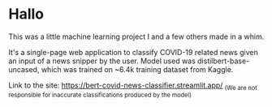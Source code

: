 # Hallo

This was a little machine learning project I and a few others made in a whim.

It's a single-page web application to classify COVID-19 related news given an input of a news snipper by the user.
Model used was distilbert-base-uncased, which was trained on ~6.4k training dataset from Kaggle.

Link to the site: https://bert-covid-news-classifier.streamlit.app/
<sub>(We are not responsible for inaccurate classifications produced by the model)</sub>
